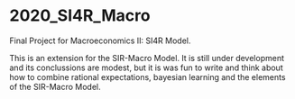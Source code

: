 # 2020_SI4R_Macro
Final Project for Macroeconomics II: SI4R Model.

This is an extension for the SIR-Macro Model. It is still under development and its conclussions are modest, but it is was fun to write and think about how to combine rational expectations, bayesian learning and the elements of the SIR-Macro Model.
